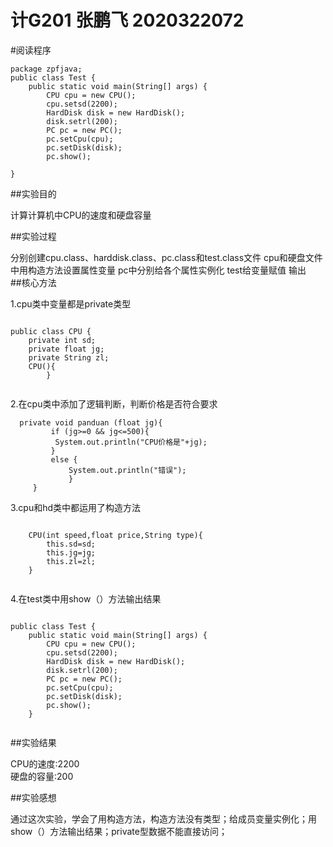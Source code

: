 # 计G201  张鹏飞  2020322072
  

#阅读程序  
```  
package zpfjava;
public class Test {
	public static void main(String[] args) {
		CPU cpu = new CPU();   
		cpu.setsd(2200);  
		HardDisk disk = new HardDisk();
		disk.setrl(200);
		PC pc = new PC();
		pc.setCpu(cpu);
		pc.setDisk(disk);
		pc.show();
	
}  
```

##实验目的  

计算计算机中CPU的速度和硬盘容量  

##实验过程  

分别创建cpu.class、harddisk.class、pc.class和test.class文件  cpu和硬盘文件中用构造方法设置属性变量 pc中分别给各个属性实例化 test给变量赋值  输出  
##核心方法  

1.cpu类中变量都是private类型  
```  

public class CPU {
	private int sd;    
	private float jg;    
	private String zl;  
	CPU(){
		}    
		
```
2.在cpu类中添加了逻辑判断，判断价格是否符合要求  
```
  private void panduan (float jg){            
		 if (jg>=0 && jg<=500){
		  System.out.println("CPU价格是"+jg);
		 }
		 else {
			 System.out.println("错误");
			 }
	 }
```
3.cpu和hd类中都运用了构造方法  
```  

	CPU(int speed,float price,String type){
		this.sd=sd;
		this.jg=jg;
		this.zl=zl;         
	}  
	
```  

4.在test类中用show（）方法输出结果  
```  

public class Test {
	public static void main(String[] args) {
		CPU cpu = new CPU();   
		cpu.setsd(2200);  
		HardDisk disk = new HardDisk();
		disk.setrl(200);
		PC pc = new PC();
		pc.setCpu(cpu);
		pc.setDisk(disk);
		pc.show();
	}  
	
```  


##实验结果  

CPU的速度:2200  
硬盘的容量:200  

##实验感想  

通过这次实验，学会了用构造方法，构造方法没有类型；给成员变量实例化；用show（）方法输出结果；private型数据不能直接访问；
